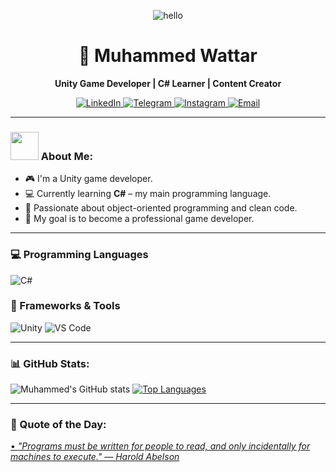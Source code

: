<p align="center">
  <img src="https://raw.githubusercontent.com/SP-XD/SP-XD/refs/heads/main/images/hellocoders_rounded.gif" alt="hello" />
</p>

<h1 align="center">👋 Muhammed Wattar</h1>

<p align="center">
  <b>Unity Game Developer | C# Learner | Content Creator</b>
</p>

<p align="center">
    <a href="https://www.linkedin.com/in/muhammad-wattar-a8b830376/" target="_blank">
    <img src="https://img.shields.io/badge/LinkedIn-0077B5?style=for-the-badge&logo=linkedin&logoColor=white" alt="LinkedIn"/>
   </a>   
  <a href="https://t.me/yourtelegram" target="_blank">
    <img src="https://img.shields.io/badge/Telegram-2CA5E0?style=for-the-badge&logo=telegram&logoColor=white" alt="Telegram"/>
  </a>
  <a href="https://instagram.com/yourinstagram" target="_blank">
    <img src="https://img.shields.io/badge/Instagram-E4405F?style=for-the-badge&logo=instagram&logoColor=white" alt="Instagram"/>
  </a>
  <a href="mailto:youremail@example.com" target="_blank">
    <img src="https://img.shields.io/badge/Email-D14836?style=for-the-badge&logo=gmail&logoColor=white" alt="Email"/>
  </a>
</p>


---

### <img src="https://github.com/TheDudeThatCode/TheDudeThatCode/blob/master/Assets/Developer.gif" width="45" /> About Me:
- 🎮 I'm a Unity game developer.
- 💻 Currently learning **C#** – my main programming language.
- 🧠 Passionate about object-oriented programming and clean code.
- 🚀 My goal is to become a professional game developer.

---

### 💻 Programming Languages
<p>
  <img src="https://img.shields.io/badge/C%23-6A0DAD?style=flat-square&logo=c-sharp&logoColor=white" alt="C#"/>
</p>


### 🧰 Frameworks & Tools
<p>
  <img src="https://img.shields.io/badge/Unity-100000?style=flat-square&logo=unity&logoColor=white" alt="Unity"/>
  <img src="https://img.shields.io/badge/VS%20Code-003366?style=flat-square&logo=visual-studio&logoColor=white" alt="VS Code"/>
</p>









---

### 📊 GitHub Stats:
![Muhammed's GitHub stats](https://github-readme-stats.vercel.app/api?username=muhammadwattar&show_icons=true&theme=tokyonight&count_private=true)
[![Top Languages](https://github-readme-stats.vercel.app/api/top-langs/?username=muhammadwattar&layout=compact&theme=tokyonight)](https://github.com/anuraghazra/github-readme-stats)

---

### 💬 Quote of the Day:
<a href="https://github.com/marketplace/actions/quote-readme">
<!--STARTS_HERE_QUOTE_README-->
• <i>"Programs must be written for people to read, and only incidentally for machines to execute." — Harold Abelson</i>
<!--ENDS_HERE_QU
